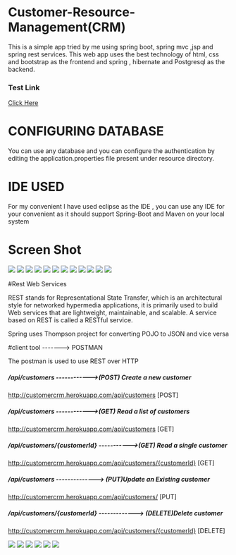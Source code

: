 # Customer-Resource-Management(CRM)

This is a simple app tried by me using spring boot, spring mvc ,jsp and spring rest services. This web app uses the best technology of html, css and bootstrap as the frontend and spring , hibernate and Postgresql as the backend.

### Test Link
<a href="http://customercrm.herokuapp.com/">Click Here</a>

# CONFIGURING DATABASE

You can use any database and you can configure the authentication by editing the application.properties file present under resource directory. 

# IDE USED

For my convenient I  have used eclipse as the IDE , you can use any IDE for your convenient as it should support Spring-Boot and Maven on your local system

# Screen Shot

<img src="screenshot/1.PNG" >
<img src="screenshot/2.PNG" >
<img src="screenshot/3.PNG" >
<img src="screenshot/4.PNG" >
<img src="screenshot/5.PNG" >
<img src="screenshot/6.PNG" >
<img src="screenshot/7.PNG" >
<img src="screenshot/8.PNG" >
<img src="screenshot/9.PNG" >
<img src="screenshot/10.PNG" >
<img src="screenshot/11.PNG" >
<img src="screenshot/12.PNG" >

#Rest Web Services

REST stands for Representational State Transfer, which is an architectural style for networked hypermedia applications, it is primarily used to build Web services that are lightweight, maintainable, and scalable. A service based on REST is called a RESTful service.

Spring uses Thompson project for converting POJO to JSON and vice versa

#client tool -------> POSTMAN

The postman is used to use REST over HTTP

##### /api/customers ------------>(POST) Create a new customer
http://customercrm.herokuapp.com/api/customers [POST]

##### /api/customers ------------>(GET) Read a list of customers
http://customercrm.herokuapp.com/api/customers [GET]

##### /api/customers/{customerId} ----------->(GET) Read a single customer
http://customercrm.herokuapp.com/api/customers/{customerId} [GET]

##### /api/customers --------------> (PUT)Update an Existing customer
http://customercrm.herokuapp.com/api/customers/ [PUT]

##### /api/customers/{customerId} -------------> (DELETE)Delete customer
http://customercrm.herokuapp.com/api/customers/{customerId} [DELETE]


<img src="screenshot/13.PNG " >
<img src="screenshot/14.PNG " >
<img src="screenshot/15.PNG " >
<img src="screenshot/16.PNG " >
<img src="screenshot/17.PNG " >
<img src="screenshot/18.PNG" >



